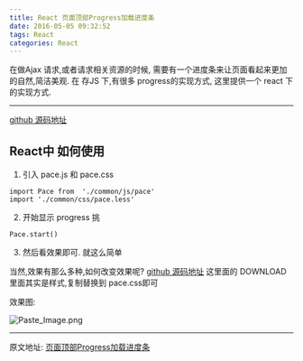 ```yaml
---
title: React 页面顶部Progress加载进度条
date: 2016-05-05 09:32:52
tags: React
categories: React
---
```

在做Ajax 请求,或者请求相关资源的时候, 需要有一个进度条来让页面看起来更加的自然,简洁美观. 在 存JS 下,有很多 progress的实现方式, 这里提供一个 react 下的实现方式.
<!--more-->
---

[github 源码地址](http://github.hubspot.com/pace/docs/welcome/)

## React中 如何使用
1. 引入 pace.js 和 pace.css
```
import Pace from  './common/js/pace'
import './common/css/pace.less'
```
2. 开始显示 progress 挑
```
Pace.start()
```

3. 然后看效果即可. 就这么简单

当然,效果有那么多种,如何改变效果呢?
[github 源码地址](http://github.hubspot.com/pace/docs/welcome/) 这里面的 DOWNLOAD 里面其实是样式,复制替换到 pace.css即可

效果图:

![Paste_Image.png](http://upload-images.jianshu.io/upload_images/2004793-d349b2899c75d433.png?imageMogr2/auto-orient/strip%7CimageView2/2/w/1240)

---
原文地址: [页面顶部Progress加载进度条](http://zhongxia.win/2016/05/05/React-%E9%A1%B5%E9%9D%A2%E9%A1%B6%E9%83%A8Progress%E5%8A%A0%E8%BD%BD%E8%BF%9B%E5%BA%A6%E6%9D%A1/)